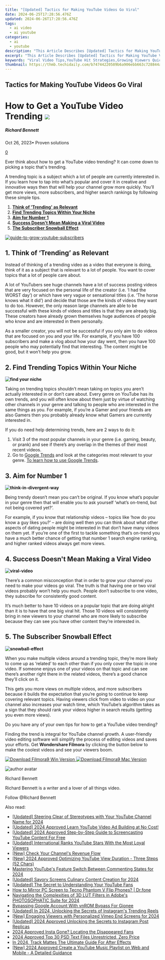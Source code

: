 ```yaml
---
title: "[Updated] Tactics for Making YouTube Videos Go Viral"
date: 2024-06-25T17:28:56.476Z
updated: 2024-06-26T17:28:56.476Z
tags:
  - ai video
  - ai youtube
categories:
  - ai
  - youtube
description: "This Article Describes [Updated] Tactics for Making YouTube Videos Go Viral"
excerpt: "This Article Describes [Updated] Tactics for Making YouTube Videos Go Viral"
keywords: "Viral Video Tips,YouTube Hit Strategies,Growing Viewers Quickly,Popularize Online Content,Engage Viewer Base,Boost Video Traffic,SEO for Videos"
thumbnail: https://thmb.techidaily.com/b74744220589b6a906ebb663c728844a6da00413ed53ac60e0a2a79854afed11.jpg
---
```


## Tactics for Making YouTube Videos Go Viral

# How to Get a YouTube Video Trending ![](https://images.wondershare.com/filmora/article-images/richard-bennett.jpg)

##### Richard Bennett

 Oct 26, 2023• Proven solutions

[0](#commentsBoxSeoTemplate)

Ever think about how to get a YouTube video trending? It can come down to picking a topic that's trending.

A trending topic is a subject which a lot of people are currently interested in. If you learn how to tap into what’s popular and cover it in creative and innovative ways then that will help your channel grow more quickly. You’ll get more views, more subscribers, and higher search rankings by following these simple tips.

1. **[Think of 'Trending' as Relevant](#relevant)**
2. **[Find Trending Topics Within Your Niche](#niche)**
3. **[Aim for Number 1](#aim)**
4. **[Success Doesn't Mean Making a Viral Video](#viral)**
5. **[The Subscriber Snowball Effect](#snowball)**

[![guide-to-grow-youtube-subscribers](https://images.wondershare.com/filmora/guide-to-grow-youtube-subscribers-download-btn.png)](https://www.filmora.io/free-youtube-subscribers?utm%5Fsource=blog&utm%5Fcampaign=get%5Fsubs%5Fevergreen&utm%5Fcontent=blog%202)

## **1\. Think of ‘Trending’ as Relevant**

Instead of thinking of a trending video as a video that everyone is doing, think of it as a subject that is relevant to a lot of people. You want to cover topics that a lot of people care about.

A lot of YouTubers see huge channels have a lot of success posting videos that are very focused on the personal life of the creator (i.e. ‘I had the WORST day’) or which have very vague or sensational titles (i.e. ‘The horse knows what it did’) and decide that those are the kinds of videos they want to do too. However, the only reason large channels are able to be successful with these kinds of videos and titles is that they are already big. These creators have already grown themselves huge audiences of people who know and are interested in them personally.

As a smaller creator, you will not be successful if you only aim to do videos that are focused on you and your life. For example, if you have 100 subscribers and make a vlog about how your day went, then you have 100 people who may potentially find that interesting. The content might be good, but it won’t help you grow.

## **2\. Find Trending Topics Within Your Niche**

**![find your niche](https://images.wondershare.com/filmora/article-images/niche-find-your-niche.jpg)**

Taking on trending topics shouldn’t mean taking on topics you aren’t actually interested in or don’t care about. Every genre on YouTube has its own trends, and you will often know about them just by virtue of watching other channels in your genre and talking to people who are interested in the same things as you. For example, if you’re a Gamer and your friends are also Gamers then you probably already know what Gamers are currently interested in.

If you do need help determining trends, here are 2 ways to do it:

1. Visit 3 of the most popular channels in your genre (i.e. gaming, beauty, or prank) and see if there’s any overlap in the themes of their most recent videos.
2. Go to [Google Trends](https://trends.google.ca/trends/) and look at the categories most relevant to your genre. [To learn how to use Google Trends](https://tools.techidaily.com/wondershare/filmora/download/).

## **3\. Aim for Number 1**

**![think-in-divergent-way](https://images.wondershare.com/filmora/article-images/think-in-divergent-way.jpg)**

Being trendy doesn’t mean you can’t be original. If you know what’s popular in your genre then that will enable you to ask yourself ‘what’s on-trend, but not being covered yet?’.

For example, if you know that relationship videos – topics like ‘how do you know a guy likes you?’ – are doing well then you can think about what other aspects of dating people might be interested in that don’t have many videos on them yet. If you’re one of the first to tackle something that’s on-trend you have a much better chance of getting that number 1 search engine ranking, and higher ranked videos always get more views.

## **4\. Success Doesn't Mean Making a Viral Video**

**![viral-video](https://images.wondershare.com/filmora/article-images/viral-video.png)**

There’s a common misconception that in order to grow your channel you need to make your videos go viral. The truth is that having one or two viral videos probably won’t help you much. People don’t subscribe to one video, they subscribe for consistently good content.

It’s much better to have 10 videos on a popular topic that are doing alright than it is to have that one big viral hit. Those 10 videos will consistently bring in new viewers to your channel who are more likely to subscribe because they can see you have other content they’re interested in.

## **5\. The Subscriber Snowball Effect**

**![snowball-effect](https://images.wondershare.com/filmora/article-images/snowball-effect.jpg)**

When you make multiple videos around a trending topic, they’re more likely to come up as ‘related’ to each other than if you only cover the topic in one video. If someone enjoys one of your videos on that topic and can see there’s another right there in the related videos, there’s a good chance they’ll click on it.

This gets you more views on multiple videos, and more subscribers because it builds the expectation that you’re going to continue to keep covering relevant topics. Having viewers click from video to video on your channel also increases your watch time, which YouTube’s algorithm takes as a sign that they should rank your videos higher in search results (getting you even more views).

Do you have any of your own tips for how to get a YouTube video trending?

Finding the trend is integral for YouTube channel growth. A user-friendly video editing software will simplify the process of editing videos and saves your efforts. Get **Wondershare Filmora** by clicking the button below to make the coolest videos and see your viewers boom.

[![Download Filmora9 Win Version](https://images.wondershare.com/filmora/guide/download-btn-win.jpg) ](https://tools.techidaily.com/wondershare/filmora/download/) [![Download Filmora9 Mac Version](https://images.wondershare.com/filmora/guide/download-btn-mac.jpg) ](https://tools.techidaily.com/wondershare/filmora/download/)

![author avatar](https://images.wondershare.com/filmora/article-images/richard-bennett.jpg)

Richard Bennett

Richard Bennett is a writer and a lover of all things video.

Follow @Richard Bennett


<ins class="adsbygoogle"
     style="display:block"
     data-ad-format="autorelaxed"
     data-ad-client="ca-pub-7571918770474297"
     data-ad-slot="1223367746"></ins>



<ins class="adsbygoogle"
     style="display:block"
     data-ad-client="ca-pub-7571918770474297"
     data-ad-slot="8358498916"
     data-ad-format="auto"
     data-full-width-responsive="true"></ins>

<span class="atpl-alsoreadstyle">Also read:</span>
<div><ul>
<li><a href="https://youtube-tips.techidaily.com/ed-steering-clear-of-stereotypes-with-your-youtube-channel-name-for-2024/"><u>[Updated] Steering Clear of Stereotypes with Your YouTube Channel Name for 2024</u></a></li>
<li><a href="https://youtube-tips.techidaily.com/ed-2024-approved-learn-youtube-video-ad-building-at-no-cost/"><u>[Updated] 2024 Approved  Learn YouTube Video Ad Building at No Cost!</u></a></li>
<li><a href="https://youtube-tips.techidaily.com/ed-2024-approved-step-by-step-guide-to-screencasting-youtube-content-for-free/"><u>[Updated] 2024 Approved  Step-by-Step Guide to Screencasting YouTube Content For Free</u></a></li>
<li><a href="https://youtube-tips.techidaily.com/ed-international-ranks-youtube-stars-with-the-most-loyal-viewers/"><u>[Updated] International Ranks  YouTube Stars With the Most Loyal Viewers</u></a></li>
<li><a href="https://youtube-tips.techidaily.com/heck-your-channels-revenue-flow/"><u>[New] Check Your Channel's Revenue Flow</u></a></li>
<li><a href="https://youtube-tips.techidaily.com/024-approved-optimizing-youtube-view-duration-three-steps-52-chars/"><u>[New] 2024 Approved  Optimizing YouTube View Duration - Three Steps (52 Chars)</u></a></li>
<li><a href="https://youtube-tips.techidaily.com/ring-youtubes-feature-switch-between-commenting-states-for-2024/"><u>Mastering YouTube's Feature  Switch Between Commenting States for 2024</u></a></li>
<li><a href="https://youtube-tips.techidaily.com/ed-savory-screens-culinary-content-creation-for-2024/"><u>[Updated] Savory Screens  Culinary Content Creation for 2024</u></a></li>
<li><a href="https://youtube-tips.techidaily.com/ed-the-secret-to-understanding-your-youtube-fans/"><u>[Updated] The Secret to Understanding Your YouTube Fans</u></a></li>
<li><a href="https://screen-mirror.techidaily.com/how-to-mirror-pc-screen-to-tecno-phantom-v-flip-phones-drfone-by-drfone-android/"><u>How to Mirror PC Screen to Tecno Phantom V Flip Phones? | Dr.fone</u></a></li>
<li><a href="https://extra-skills.techidaily.com/navigating-the-complexities-of-3d-lut-filters-in-adobes-photosophatic-suite-for-2024/"><u>Navigating the Complexities of 3D LUT Filters in Adobe's PHOTOSOPHATIC Suite for 2024</u></a></li>
<li><a href="https://android-unlock.techidaily.com/bypassing-google-account-with-vnrom-bypass-for-gionee-by-drfone-android/"><u>Bypassing Google Account With vnROM Bypass For Gionee</u></a></li>
<li><a href="https://instagram-videos.techidaily.com/updated-in-2024-unlocking-the-secrets-of-instagrams-trending-reels/"><u>[Updated] In 2024, Unlocking the Secrets of Instagram's Trending Reels</u></a></li>
<li><a href="https://vimeo-videos.techidaily.com/new-engaging-viewers-with-personalized-vimeo-end-screens-for-2024/"><u>[New] Engaging Viewers with Personalized Vimeo End Screens for 2024</u></a></li>
<li><a href="https://instagram-clips.techidaily.com/updated-2024-approved-unlocking-the-secrets-to-instagram-post-replicas/"><u>[Updated] 2024 Approved  Unlocking the Secrets to Instagram Post Replicas</u></a></li>
<li><a href="https://instagram-video-files.techidaily.com/2024-approved-insta-gone-locating-the-disappeared-fans/"><u>2024 Approved  Insta Gone? Locating the Disappeared Fans</u></a></li>
<li><a href="https://some-guidance.techidaily.com/2024-approved-top-30-psd-text-files-unrestricted-zero-price/"><u>2024 Approved  Top 30 PSD Text Files  Unrestricted, Zero Price</u></a></li>
<li><a href="https://ai-video-editing.techidaily.com/in-2024-track-mattes-the-ultimate-guide-for-after-effects/"><u>In 2024, Track Mattes The Ultimate Guide For After Effects</u></a></li>
<li><a href="https://facebook-video-share.techidaily.com/new-2024-approved-create-a-youtube-music-playlist-on-web-and-mobile-a-detailed-guidance/"><u>[New] 2024 Approved  Create a YouTube Music Playlist on Web and Mobile - A Detailed Guidance</u></a></li>
</ul></div>
